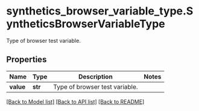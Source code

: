 # synthetics_browser_variable_type.SyntheticsBrowserVariableType

Type of browser test variable.
## Properties
Name | Type | Description | Notes
------------ | ------------- | ------------- | -------------
**value** | **str** | Type of browser test variable. | 

[[Back to Model list]](README.md#documentation-for-models) [[Back to API list]](README.md#documentation-for-api-endpoints) [[Back to README]](README.md)


